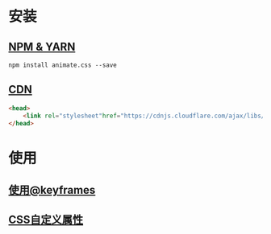 # 安装

## [NPM & YARN](#npm&Yarm)

```shell
npm install animate.css --save
```

## [CDN](#cdn)

```html
<head>
    <link rel="stylesheet"href="https://cdnjs.cloudflare.com/ajax/libs/animate.css/4.0.0/animate.min.css"/>
</head>
```

# 使用

## [使用@keyframes](#use-keyframes)

## [CSS自定义属性](#css-define-attr)